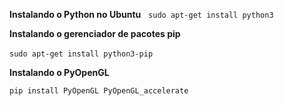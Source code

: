 
**Instalando o Python no Ubuntu**
&nbsp;
```sudo apt-get install python3```
&nbsp;



**Instalando o gerenciador de pacotes pip**
&nbsp;


```sudo apt-get install python3-pip```
&nbsp;



**Instalando o PyOpenGL**&nbsp;


```pip install PyOpenGL PyOpenGL_accelerate```
